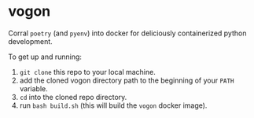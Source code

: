 # vogon

Corral `poetry` (and `pyenv`) into docker for deliciously containerized python development.

To get up and running:
1. `git clone` this repo to your local machine.
1. add the cloned vogon directory path to the beginning of your `PATH` variable.
1. `cd` into the cloned repo directory.
1. run `bash build.sh` (this will build the `vogon` docker image).